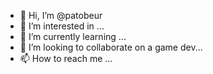- 👋 Hi, I’m @patobeur
- 👀 I’m interested in ...
- 🌱 I’m currently learning ...
- 💞️ I’m looking to collaborate on a game dev...
- 📫 How to reach me ...

<!---
patobeur/patobeur is a ✨ special ✨ repository because its `README.md` (this file) appears on your GitHub profile.
You can click the Preview link to take a look at your changes.
--->
